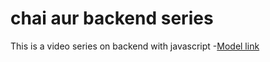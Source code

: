 # chai aur backend  series

This is a video series on backend with javascript -[Model link](https://app.eraser.io/workspace/YtPqZ1VogxGy1jzIDkzj?origin=share )